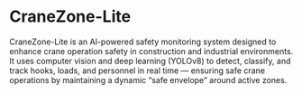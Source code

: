 # CraneZone-Lite
CraneZone-Lite is an AI-powered safety monitoring system designed to enhance crane operation safety in construction and industrial environments.
It uses computer vision and deep learning (YOLOv8) to detect, classify, and track hooks, loads, and personnel in real time — ensuring safe crane operations by maintaining a dynamic “safe envelope” around active zones.
